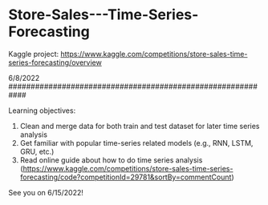 # Store-Sales---Time-Series-Forecasting
Kaggle project: https://www.kaggle.com/competitions/store-sales-time-series-forecasting/overview

6/8/2022 <br />
############################################################ <br />

Learning objectives: 
1. Clean and merge data for both train and test dataset for later time series analysis
2. Get familiar with popular time-series related models (e.g., RNN, LSTM, GRU, etc.)
3. Read online guide about how to do time series analysis (https://www.kaggle.com/competitions/store-sales-time-series-forecasting/code?competitionId=29781&sortBy=commentCount)

See you on 6/15/2022! 
